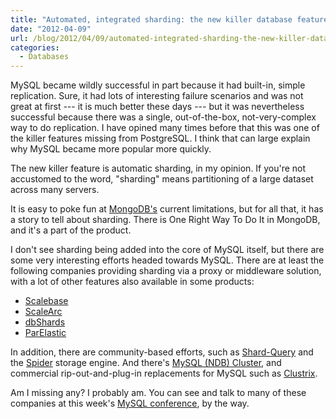 ```yaml
---
title: "Automated, integrated sharding: the new killer database feature"
date: "2012-04-09"
url: /blog/2012/04/09/automated-integrated-sharding-the-new-killer-database-feature/
categories:
  - Databases
---
```

MySQL became wildly successful in part because it had built-in, simple replication. Sure, it had lots of interesting failure scenarios and was not great at first --- it is much better these days --- but it was nevertheless successful because there was a single, out-of-the-box, not-very-complex way to do replication. I have opined many times before that this was one of the killer features missing from PostgreSQL. I think that can large explain why MySQL became more popular more quickly.

The new killer feature is automatic sharding, in my opinion. If you're not accustomed to the word, "sharding" means partitioning of a large dataset across many servers.

It is easy to poke fun at [MongoDB's][1] current limitations, but for all that, it has a story to tell about sharding. There is One Right Way To Do It in MongoDB, and it's a part of the product.

I don't see sharding being added into the core of MySQL itself, but there are some very interesting efforts headed towards MySQL. There are at least the following companies providing sharding via a proxy or middleware solution, with a lot of other features also available in some products:

*   [Scalebase][2]
*   [ScaleArc][3]
*   [dbShards][4]
*   [ParElastic][5]

In addition, there are community-based efforts, such as [Shard-Query][6] and the [Spider][7] storage engine. And there's [MySQL (NDB) Cluster][8], and commercial rip-out-and-plug-in replacements for MySQL such as [Clustrix][9].

Am I missing any? I probably am. You can see and talk to many of these companies at this week's [MySQL conference][10], by the way.

 [1]: http://www.mongodb.org/
 [2]: http://www.scalebase.com/
 [3]: http://www.scalearc.com/
 [4]: http://www.dbshards.com/
 [5]: http://www.parelastic.com/
 [6]: http://code.google.com/p/shard-query/
 [7]: http://spiderformysql.com/
 [8]: http://mysql.com/products/cluster/
 [9]: http://www.clustrix.com/
 [10]: http://www.percona.com/live/mysql-conference-2012/
